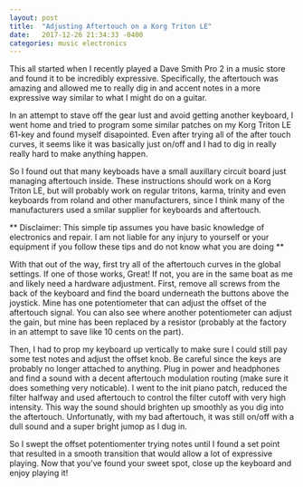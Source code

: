 ```yaml
---
layout: post
title:  "Adjusting Aftertouch on a Korg Triton LE"
date:   2017-12-26 21:34:33 -0400
categories: music electronics
---
```

This all started when I recently played a Dave Smith Pro 2 in a music store and found it to be incredibly expressive. Specifically, the aftertouch was amazing and allowed me to really dig in and accent notes in a more expressive way similar to what I might do on a guitar.



In an attempt to stave off the gear lust and avoid getting another keyboard, I went home and tried to program some similar patches on my Korg Triton LE 61-key and found myself disapointed. Even after trying all of the after touch curves, it seems like it was basically just on/off and I had to dig in really really hard to make anything happen.

So I found out that many keyboads have a small auxillary circuit board just managing aftertouch inside. These instructions should work on a Korg Triton LE, but will probably work on regular tritons, karma, trinity and even keyboards from roland and other manufacturers, since I think many of the manufacturers used a smilar supplier for keyboards and aftertouch.

** Disclaimer: This simple tip assumes you have basic knowledge of electronics and repair. I am not liable for any injury to yourself or your equipment if you follow these tips and do not know what you are doing **

With that out of the way, first try all of the aftertouch curves in the global settings. If one of those works, Great! If not, you are in the same boat as me and likely need a hardware adjustment. First, remove all screws from the back of the keyboard and find the board underneath the buttons above the joystick. Mine has one potentiometer that can adjust the offset of the aftertouch signal. You can also see where another potentiometer can adjust the gain, but mine has been replaced by a resistor (probably at the factory in an attempt to save like 10 cents on the part).

 

Then, I had to prop my keyboard up vertically to make sure I could still pay some test notes and adjust the offset knob. Be careful since the keys are probably no longer attached to anything. Plug in power and headphones and find a sound with a decent aftertouch modulation routing (make sure it does something very noticable). I went to the init piano patch, reduced the filter halfway and used aftertouch to control the filter cutoff with very high intensity. This way the sound should brighten up smoothly as you dig into the aftertouch. Unfortunatly, with my bad aftertouch, it was still on/off with a dull sound and a super bright jumop as I dug in.



So I swept the offset potentiomenter trying notes until I found a set point that resulted in a smooth transition that would allow a lot of expressive playing. Now that you've found your sweet spot, close up the keyboard and enjoy playing it!